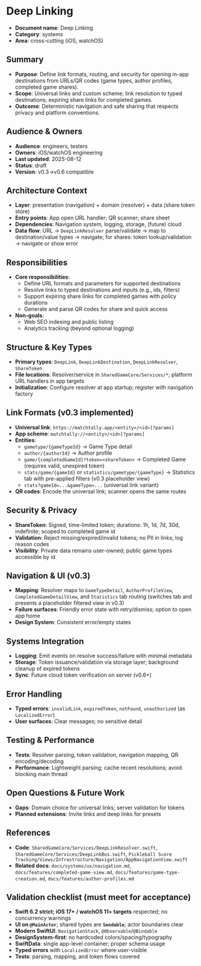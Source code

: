 # Deep Linking

- **Document name**: Deep Linking
- **Category**: systems
- **Area**: cross-cutting (iOS, watchOS)

## Summary

- **Purpose**: Define link formats, routing, and security for opening in-app destinations from URLs/QR codes (game types, author profiles, completed game shares).
- **Scope**: Universal links and custom scheme; link resolution to typed destinations; expiring share links for completed games.
- **Outcome**: Deterministic navigation and safe sharing that respects privacy and platform conventions.

## Audience & Owners

- **Audience**: engineers, testers
- **Owners**: iOS/watchOS engineering
- **Last updated**: 2025-08-12
- **Status**: draft
- **Version**: v0.3→v0.6 compatible

## Architecture Context

- **Layer**: presentation (navigation) + domain (resolver) + data (share token store)
- **Entry points**: App open URL handler; QR scanner; share sheet
- **Dependencies**: Navigation system, logging, storage, (future) cloud
- **Data flow**: URL → `DeepLinkResolver` parse/validate → map to destination/value types → navigate; for shares: token lookup/validation → navigate or show error

## Responsibilities

- **Core responsibilities**:
  - Define URL formats and parameters for supported destinations
  - Resolve links to typed destinations and inputs (e.g., ids, filters)
  - Support expiring share links for completed games with policy durations
  - Generate and parse QR codes for share and quick access
- **Non-goals**:
  - Web SEO indexing and public listing
  - Analytics tracking (beyond optional logging)

## Structure & Key Types

- **Primary types**: `DeepLink`, `DeepLinkDestination`, `DeepLinkResolver`, `ShareToken`
- **File locations**: Resolver/service in `SharedGameCore/Services/*`; platform URL handlers in app targets
- **Initialization**: Configure resolver at app startup; register with navigation factory

## Link Formats (v0.3 implemented)

- **Universal link**: `https://matchtally.app/<entity>/<id>[?params]`
- **App scheme**: `matchtally://<entity>/<id>[?params]`
- **Entities**:
  - `gametype/{gameTypeId}` → Game Type detail
  - `author/{authorId}` → Author profile
  - `game/{completedGameId}?token=<shareToken>` → Completed Game (requires valid, unexpired token)
  - `stats/game/{gameId}` or `statistics/gametype/{gameType}` → Statistics tab with pre-applied filters (v0.3 placeholder view)
  - `stats?gameId=...&gameType=...` (universal link variant)
- **QR codes**: Encode the universal link; scanner opens the same routes

## Security & Privacy

- **ShareToken**: Signed, time-limited token; durations: 1h, 1d, 7d, 30d, indefinite; scoped to completed game id
- **Validation**: Reject missing/expired/invalid tokens; no PII in links; log reason codes
- **Visibility**: Private data remains user-owned; public game types accessible by id

## Navigation & UI (v0.3)

- **Mapping**: Resolver maps to `GameTypeDetail`, `AuthorProfileView`, `CompletedGameDetailView`, and `Statistics` tab routing (switches tab and presents a placeholder filtered view in v0.3)
- **Failure surfaces**: Friendly error state with retry/dismiss; option to open app home
- **Design System**: Consistent error/empty states

## Systems Integration

- **Logging**: Emit events on resolve success/failure with minimal metadata
- **Storage**: Token issuance/validation via storage layer; background cleanup of expired tokens
- **Sync**: Future cloud token verification on server (v0.6+)

## Error Handling

- **Typed errors**: `invalidLink`, `expiredToken`, `notFound`, `unauthorized` (as `LocalizedError`)
- **User surfaces**: Clear messages; no sensitive detail

## Testing & Performance

- **Tests**: Resolver parsing, token validation, navigation mapping, QR encoding/decoding
- **Performance**: Lightweight parsing; cache recent resolutions; avoid blocking main thread

## Open Questions & Future Work

- **Gaps**: Domain choice for universal links; server validation for tokens
- **Planned extensions**: Invite links and deep links for presets

## References

- **Code**: `SharedGameCore/Services/DeepLinkResolver.swift`, `SharedGameCore/Services/DeepLinkBus.swift`, `Pickleball Score Tracking/Views/Infrastructure/Navigation/AppNavigationView.swift`
- **Related docs**: `docs/systems/ux/navigation.md`, `docs/features/completed-game-view.md`, `docs/features/game-type-creation.md`, `docs/features/author-profiles.md`

## Validation checklist (must meet for acceptance)

- **Swift 6.2 strict; iOS 17+ / watchOS 11+ targets** respected; no concurrency warnings
- **UI on `@MainActor`**; shared types are **`Sendable`**; actor boundaries clear
- **Modern SwiftUI**: `NavigationStack`, `@Observable`/`@Bindable`
- **DesignSystem-first**: no hardcoded colors/spacing/typography
- **SwiftData**: single app-level container; proper schema usage
- **Typed errors** with `LocalizedError` where user-visible
- **Tests**: parsing, mapping, and token flows covered
